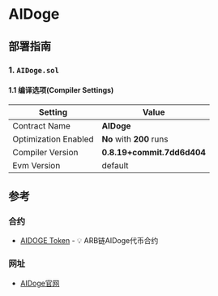 # AIDoge

## 部署指南

### 1. `AIDoge.sol`

#### 1.1 编译选项(Compiler Settings)

| Setting              | Value                        |
| -------------------- | ---------------------------- |
| Contract Name        | **AIDoge**        |
| Optimization Enabled | **No** with **200** runs |
| Compiler Version     | **0.8.19+commit.7dd6d404**   |
| Evm Version          | default                      |


## 参考

### 合约
- [AIDOGE Token](https://arbiscan.io/token/0x09E18590E8f76b6Cf471b3cd75fE1A1a9D2B2c2b) - 💡 ARB链AIDoge代币合约

### 网址
- [AIDoge官网](https://arbdoge.ai/)